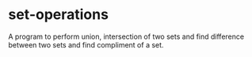 # set-operations
A program to perform union, intersection of two sets and find difference between two sets and find compliment of a set.
